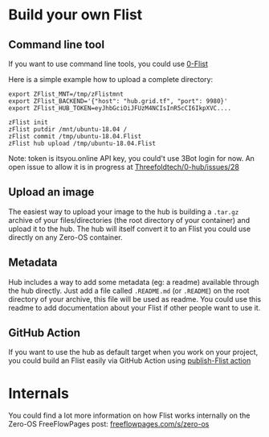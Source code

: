 # Build your own Flist

## Command line tool

If you want to use command line tools, you could use [0-Flist](https://github.com/Threefoldtech/0-Flist/tree/development-v2)

Here is a simple example how to upload a complete directory:

```
export ZFlist_MNT=/tmp/zFlistmnt
export ZFlist_BACKEND='{"host": "hub.grid.tf", "port": 9980}'
export ZFlist_HUB_TOKEN=eyJhbGciOiJFUzM4NCIsInR5cCI6IkpXVC....

zFlist init
zFlist putdir /mnt/ubuntu-18.04 /
zFlist commit /tmp/ubuntu-18.04.Flist
zFlist hub upload /tmp/ubuntu-18.04.Flist
```

Note: token is itsyou.online API key, you could't use 3Bot login for now.
An open issue to allow it is in progress at [Threefoldtech/0-hub/issues/28](https://github.com/Threefoldtech/0-hub/issues/28)


## Upload an image

The easiest way to upload your image to the hub is building a `.tar.gz` archive of your files/directories
(the root directory of your container) and upload it to the hub. The hub will itself convert it to an Flist
you could use directly on any Zero-OS container.

## Metadata

Hub includes a way to add some metadata (eg: a readme) available through the hub directly. Just add a file
called `.README.md` (or `.README`) on the root directory of your archive, this file will be used as
readme. You could use this readme to add documentation about your Flist if other people want to use it.

<!-- Add link to example when this will be available on the production hub -->

## GitHub Action

If you want to use the hub as default target when you work on your project, you could build an Flist
easily via GitHub Action using [publish-Flist action](https://github.com/Threefoldtech/publish-Flist)

# Internals

You could find a lot more information on how Flist works internally on the Zero-OS FreeFlowPages post: 
[freeflowpages.com/s/zero-os](https://freeflowpages.com/s/zero-os/?contentId=9396)
